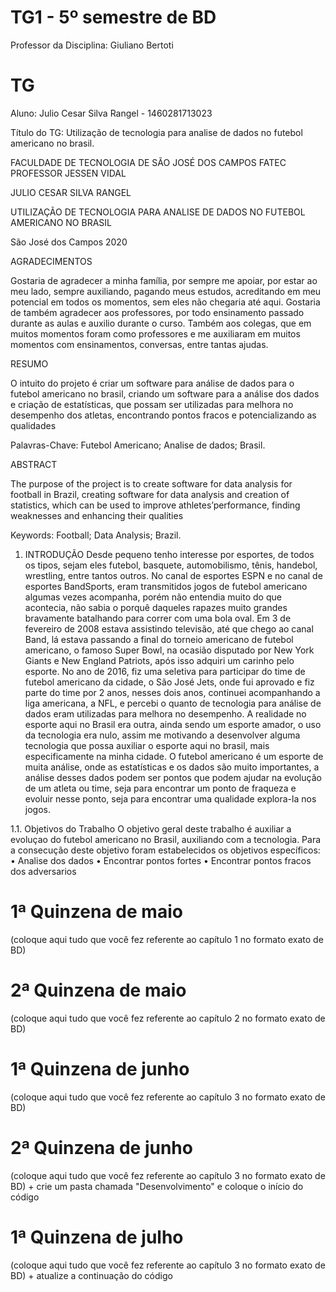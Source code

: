 # TG1 - 5º semestre de BD

 

Professor da Disciplina: Giuliano Bertoti 

 

# TG

 

Aluno: Julio Cesar Silva Rangel - 1460281713023

 

Título do TG: Utilização de tecnologia para analise de dados no futebol americano no brasil.


FACULDADE DE TECNOLOGIA DE SÃO JOSÉ DOS CAMPOS
FATEC PROFESSOR JESSEN VIDAL








JULIO CESAR SILVA RANGEL






UTILIZAÇÃO DE TECNOLOGIA PARA ANALISE DE
DADOS NO FUTEBOL AMERICANO NO BRASIL



São José dos Campos
2020


AGRADECIMENTOS


Gostaria de agradecer a minha família, por sempre me apoiar, por estar ao meu lado, sempre
auxiliando, pagando meus estudos, acreditando em meu potencial em todos os momentos,
sem eles não chegaria até aqui.
Gostaria de também agradecer aos professores, por todo ensinamento passado durante as
aulas e auxilio durante o curso. Também aos colegas, que em muitos momentos foram como
professores e me auxiliaram em muitos momentos com ensinamentos, conversas, entre tantas
ajudas.



RESUMO


O intuito do projeto é criar um software para análise de dados para o futebol
americano no brasil, criando um software para a análise dos dados e criação de estatísticas,
que possam ser utilizadas para melhora no desempenho dos atletas, encontrando pontos fracos e potencializando as qualidades 

Palavras-Chave: Futebol Americano; Analise de dados; Brasil.

ABSTRACT


The purpose of the project is to create software for data analysis for football in Brazil, creating software for data analysis and creation of statistics, which can be used to improve athletes’performance, finding weaknesses and enhancing their qualities

Keywords: Football; Data Analysis; Brazil. 

 
1. INTRODUÇÃO 
Desde pequeno tenho interesse por esportes, de todos os tipos, sejam eles futebol, basquete,
automobilismo, tênis, handebol, wrestling, entre tantos outros.
No canal de esportes ESPN e no canal de esportes BandSports, eram transmitidos jogos de
futebol americano algumas vezes acompanha, porém não entendia muito do que acontecia,
não sabia o porquê daqueles rapazes muito grandes bravamente batalhando para correr com
uma bola oval.
Em 3 de fevereiro de 2008 estava assistindo televisão, até que chego ao canal Band, lá estava
passando a final do torneio americano de futebol americano, o famoso Super Bowl, na ocasião
disputado por New York Giants e New England Patriots, após isso adquiri um carinho pelo
esporte.
No ano de 2016, fiz uma seletiva para participar do time de futebol americano da cidade, o
São José Jets, onde fui aprovado e fiz parte do time por 2 anos, nesses dois anos, continuei
acompanhando a liga americana, a NFL, e percebi o quanto de tecnologia para análise de
dados eram utilizadas para melhora no desempenho. A realidade no esporte aqui no Brasil era
outra, ainda sendo um esporte amador, o uso da tecnologia era nulo, assim me motivando a
desenvolver alguma tecnologia que possa auxiliar o esporte aqui no brasil, mais
especificamente na minha cidade.
O futebol americano é um esporte de muita análise, onde as estatísticas e os dados são muito
importantes, a análise desses dados podem ser pontos que podem ajudar na evolução de um
atleta ou time, seja para encontrar um ponto de fraqueza e evoluir nesse ponto, seja para
encontrar uma qualidade explora-la nos jogos.

1.1. Objetivos do Trabalho 
O objetivo geral deste trabalho é auxiliar a evoluçao do futebol americano no Brasil, auxiliando com a tecnologia.
Para a consecução deste objetivo foram estabelecidos os objetivos específicos:
•	Analise dos dados 
•	Encontrar pontos fortes
• Encontrar pontos fracos dos adversarios





# 1ª Quinzena de maio

 

(coloque aqui tudo que você fez referente ao capítulo 1 no formato exato de BD)

 

# 2ª Quinzena de maio

 

(coloque aqui tudo que você fez referente ao capítulo 2 no formato exato de BD)

 

# 1ª Quinzena de junho
 
(coloque aqui tudo que você fez referente ao capítulo 3 no formato exato de BD)

 

# 2ª Quinzena de junho

 

(coloque aqui tudo que você fez referente ao capítulo 3 no formato exato de BD) + crie um pasta chamada "Desenvolvimento" e coloque o início do código

 

# 1ª Quinzena de julho

 

(coloque aqui tudo que você fez referente ao capítulo 3 no formato exato de BD) + atualize a continuação do código
